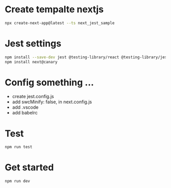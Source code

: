# Create tempalte nextjs
```sh
npx create-next-app@latest --ts next_jest_sample
```
# Jest settings
```sh
npm install --save-dev jest @testing-library/react @testing-library/jest-dom jest-environment-jsdom
npm install next@canary  
```
# Config something ...
- create jest.config.js
- add swcMinify: false, in next.config.js
- add .vscode
- add babelrc

# Test
```sh
npm run test
```

# Get started
```
npm run dev
```
